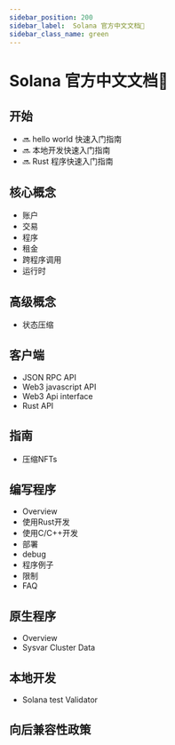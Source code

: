 ```yaml
---
sidebar_position: 200
sidebar_label:  Solana 官方中文文档📄
sidebar_class_name: green
---
```


# Solana 官方中文文档📄

## 开始

- 🔜 hello world 快速入门指南
- 🔜 本地开发快速入门指南
- 🔜 Rust 程序快速入门指南

## 核心概念

- 账户
- 交易
- 程序
- 租金
- 跨程序调用
- 运行时

## 高级概念

- 状态压缩

## 客户端

- JSON RPC API
- Web3 javascript API
- Web3 Api interface
- Rust API

## 指南

- 压缩NFTs

## 编写程序

- Overview
- 使用Rust开发
- 使用C/C++开发
- 部署
- debug
- 程序例子
- 限制
- FAQ

## 原生程序

- Overview
- Sysvar Cluster Data


## 本地开发

- Solana test Validator

## 向后兼容性政策
